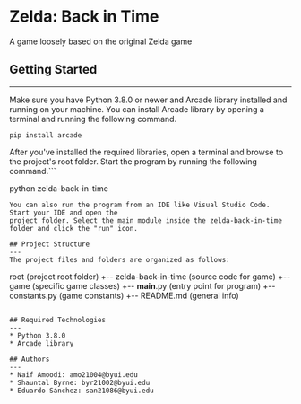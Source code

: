 # Zelda: Back in Time
A game loosely based on the original Zelda game

## Getting Started
---
Make sure you have Python 3.8.0 or newer and Arcade library installed and running on your machine. You can install Arcade library by opening a terminal and running the following command.
```
pip install arcade
```
After you've installed the required libraries, open a terminal and browse to the project's root folder. Start the program by running the following command.```

python zelda-back-in-time
```
You can also run the program from an IDE like Visual Studio Code. Start your IDE and open the 
project folder. Select the main module inside the zelda-back-in-time folder and click the "run" icon.

## Project Structure
---
The project files and folders are organized as follows:
```
root                    (project root folder)
+-- zelda-back-in-time  (source code for game)
  +-- game              (specific game classes)
  +-- __main__.py       (entry point for program)
  +-- constants.py      (game constants)
+-- README.md           (general info)
```

## Required Technologies
---
* Python 3.8.0
* Arcade library

## Authors
---
* Naif Amoodi: amo21004@byui.edu
* Shauntal Byrne: byr21002@byui.edu
* Eduardo Sánchez: san21086@byui.edu